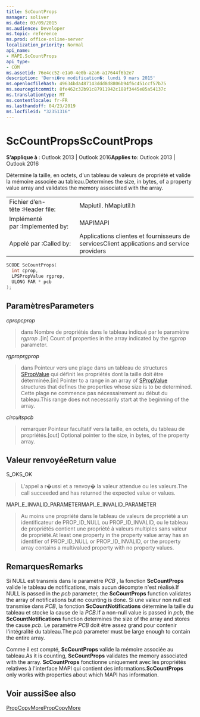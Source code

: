 ```yaml
---
title: ScCountProps
manager: soliver
ms.date: 03/09/2015
ms.audience: Developer
ms.topic: reference
ms.prod: office-online-server
localization_priority: Normal
api_name:
- MAPI.ScCountProps
api_type:
- COM
ms.assetid: 76e4cc52-e1a0-4e0b-a2a6-a17644f6b2e7
description: 'Derni�re modification�: lundi 9 mars 2015'
ms.openlocfilehash: 49634bda487143ddd8d8806b94f6c451ccf57b75
ms.sourcegitcommit: 8fe462c32b91c87911942c188f3445e85a54137c
ms.translationtype: MT
ms.contentlocale: fr-FR
ms.lasthandoff: 04/23/2019
ms.locfileid: "32351316"
---
```

# <a name="sccountprops"></a><span data-ttu-id="c3ebf-103">ScCountProps</span><span class="sxs-lookup"><span data-stu-id="c3ebf-103">ScCountProps</span></span>

  
  
<span data-ttu-id="c3ebf-104">**S’applique à** : Outlook 2013 | Outlook 2016</span><span class="sxs-lookup"><span data-stu-id="c3ebf-104">**Applies to**: Outlook 2013 | Outlook 2016</span></span> 
  
<span data-ttu-id="c3ebf-105">Détermine la taille, en octets, d'un tableau de valeurs de propriété et valide la mémoire associée au tableau.</span><span class="sxs-lookup"><span data-stu-id="c3ebf-105">Determines the size, in bytes, of a property value array and validates the memory associated with the array.</span></span> 
  
|||
|:-----|:-----|
|<span data-ttu-id="c3ebf-106">Fichier d’en-tête :</span><span class="sxs-lookup"><span data-stu-id="c3ebf-106">Header file:</span></span>  <br/> |<span data-ttu-id="c3ebf-107">Mapiutil. h</span><span class="sxs-lookup"><span data-stu-id="c3ebf-107">Mapiutil.h</span></span>  <br/> |
|<span data-ttu-id="c3ebf-108">Implémenté par :</span><span class="sxs-lookup"><span data-stu-id="c3ebf-108">Implemented by:</span></span>  <br/> |<span data-ttu-id="c3ebf-109">MAPI</span><span class="sxs-lookup"><span data-stu-id="c3ebf-109">MAPI</span></span>  <br/> |
|<span data-ttu-id="c3ebf-110">Appelé par :</span><span class="sxs-lookup"><span data-stu-id="c3ebf-110">Called by:</span></span>  <br/> |<span data-ttu-id="c3ebf-111">Applications clientes et fournisseurs de services</span><span class="sxs-lookup"><span data-stu-id="c3ebf-111">Client applications and service providers</span></span>  <br/> |
   
```cpp
SCODE ScCountProps(
  int cprop,
  LPSPropValue rgprop,
  ULONG FAR * pcb
);
```

## <a name="parameters"></a><span data-ttu-id="c3ebf-112">Paramètres</span><span class="sxs-lookup"><span data-stu-id="c3ebf-112">Parameters</span></span>

 <span data-ttu-id="c3ebf-113">_cprop_</span><span class="sxs-lookup"><span data-stu-id="c3ebf-113">_cprop_</span></span>
  
> <span data-ttu-id="c3ebf-114">dans Nombre de propriétés dans le tableau indiqué par le paramètre _rgprop_ .</span><span class="sxs-lookup"><span data-stu-id="c3ebf-114">[in] Count of properties in the array indicated by the  _rgprop_ parameter.</span></span> 
    
 <span data-ttu-id="c3ebf-115">_rgprop_</span><span class="sxs-lookup"><span data-stu-id="c3ebf-115">_rgprop_</span></span>
  
> <span data-ttu-id="c3ebf-116">dans Pointeur vers une plage dans un tableau de structures [SPropValue](spropvalue.md) qui définit les propriétés dont la taille doit être déterminée.</span><span class="sxs-lookup"><span data-stu-id="c3ebf-116">[in] Pointer to a range in an array of [SPropValue](spropvalue.md) structures that defines the properties whose size is to be determined.</span></span> <span data-ttu-id="c3ebf-117">Cette plage ne commence pas nécessairement au début du tableau.</span><span class="sxs-lookup"><span data-stu-id="c3ebf-117">This range does not necessarily start at the beginning of the array.</span></span> 
    
 <span data-ttu-id="c3ebf-118">_circuits_</span><span class="sxs-lookup"><span data-stu-id="c3ebf-118">_pcb_</span></span>
  
> <span data-ttu-id="c3ebf-119">remarquer Pointeur facultatif vers la taille, en octets, du tableau de propriétés.</span><span class="sxs-lookup"><span data-stu-id="c3ebf-119">[out] Optional pointer to the size, in bytes, of the property array.</span></span>
    
## <a name="return-value"></a><span data-ttu-id="c3ebf-120">Valeur renvoyée</span><span class="sxs-lookup"><span data-stu-id="c3ebf-120">Return value</span></span>

<span data-ttu-id="c3ebf-121">S_OK</span><span class="sxs-lookup"><span data-stu-id="c3ebf-121">S_OK</span></span> 
  
> <span data-ttu-id="c3ebf-122">L'appel a r�ussi et a renvoy� la valeur attendue ou les valeurs.</span><span class="sxs-lookup"><span data-stu-id="c3ebf-122">The call succeeded and has returned the expected value or values.</span></span> 
    
<span data-ttu-id="c3ebf-123">MAPI_E_INVALID_PARAMETER</span><span class="sxs-lookup"><span data-stu-id="c3ebf-123">MAPI_E_INVALID_PARAMETER</span></span> 
  
> <span data-ttu-id="c3ebf-124">Au moins une propriété dans le tableau de valeurs de propriété a un identificateur de PROP_ID_NULL ou PROP_ID_INVALID, ou le tableau de propriétés contient une propriété à valeurs multiples sans valeur de propriété.</span><span class="sxs-lookup"><span data-stu-id="c3ebf-124">At least one property in the property value array has an identifier of PROP_ID_NULL or PROP_ID_INVALID, or the property array contains a multivalued property with no property values.</span></span>
    
## <a name="remarks"></a><span data-ttu-id="c3ebf-125">Remarques</span><span class="sxs-lookup"><span data-stu-id="c3ebf-125">Remarks</span></span>

<span data-ttu-id="c3ebf-126">Si NULL est transmis dans le paramètre _PCB_ , la fonction **ScCountProps** valide le tableau de notifications, mais aucun décompte n'est réalisé.</span><span class="sxs-lookup"><span data-stu-id="c3ebf-126">If NULL is passed in the  _pcb_ parameter, the **ScCountProps** function validates the array of notifications but no counting is done.</span></span> <span data-ttu-id="c3ebf-127">Si une valeur non null est transmise dans _PCB_, la fonction **ScCountNotifications** détermine la taille du tableau et stocke la cause de la _PCB_.</span><span class="sxs-lookup"><span data-stu-id="c3ebf-127">If a non-null value is passed in  _pcb_, the **ScCountNotifications** function determines the size of the array and stores the cause  _pcb_.</span></span> <span data-ttu-id="c3ebf-128">Le paramètre _PCB_ doit être assez grand pour contenir l'intégralité du tableau.</span><span class="sxs-lookup"><span data-stu-id="c3ebf-128">The  _pcb_ parameter must be large enough to contain the entire array.</span></span> 
  
<span data-ttu-id="c3ebf-129">Comme il est compté, **ScCountProps** valide la mémoire associée au tableau.</span><span class="sxs-lookup"><span data-stu-id="c3ebf-129">As it is counting, **ScCountProps** validates the memory associated with the array.</span></span> <span data-ttu-id="c3ebf-130">**ScCountProps** fonctionne uniquement avec les propriétés relatives à l'interface MAPI qui contient des informations.</span><span class="sxs-lookup"><span data-stu-id="c3ebf-130">**ScCountProps** only works with properties about which MAPI has information.</span></span> 
  
## <a name="see-also"></a><span data-ttu-id="c3ebf-131">Voir aussi</span><span class="sxs-lookup"><span data-stu-id="c3ebf-131">See also</span></span>



[<span data-ttu-id="c3ebf-132">PropCopyMore</span><span class="sxs-lookup"><span data-stu-id="c3ebf-132">PropCopyMore</span></span>](propcopymore.md)

